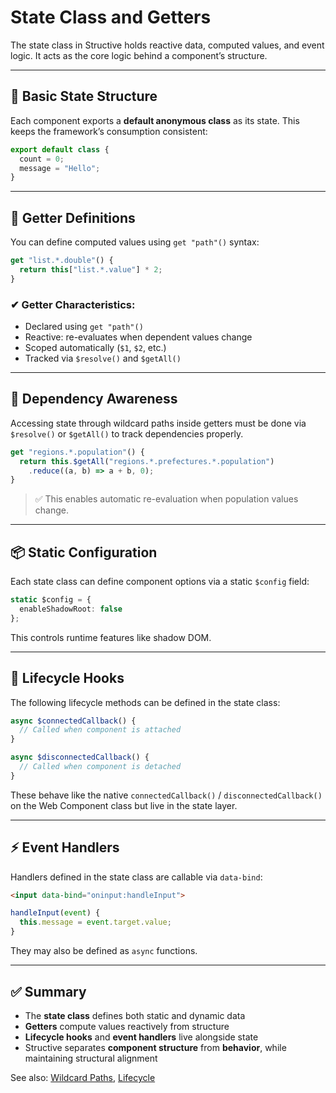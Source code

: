 # State Class and Getters

The state class in Structive holds reactive data, computed values, and event logic. It acts as the core logic behind a component’s structure.

---

## 🧱 Basic State Structure

Each component exports a **default anonymous class** as its state. This keeps the framework’s consumption consistent:

```ts
export default class {
  count = 0;
  message = "Hello";
}
```

---

## 🧠 Getter Definitions

You can define computed values using `get "path"()` syntax:

```ts
get "list.*.double"() {
  return this["list.*.value"] * 2;
}
```

### ✔ Getter Characteristics:
- Declared using `get "path"()`
- Reactive: re-evaluates when dependent values change
- Scoped automatically (`$1`, `$2`, etc.)
- Tracked via `$resolve()` and `$getAll()`

---

## 🧩 Dependency Awareness

Accessing state through wildcard paths inside getters must be done via `$resolve()` or `$getAll()` to track dependencies properly.

```ts
get "regions.*.population"() {
  return this.$getAll("regions.*.prefectures.*.population")
    .reduce((a, b) => a + b, 0);
}
```

> ✅ This enables automatic re-evaluation when population values change.

---

## 📦 Static Configuration

Each state class can define component options via a static `$config` field:

```ts
static $config = {
  enableShadowRoot: false
};
```

This controls runtime features like shadow DOM.

---

## 🔁 Lifecycle Hooks

The following lifecycle methods can be defined in the state class:

```ts
async $connectedCallback() {
  // Called when component is attached
}

async $disconnectedCallback() {
  // Called when component is detached
}
```

These behave like the native `connectedCallback()` / `disconnectedCallback()` on the Web Component class but live in the state layer.

---

## ⚡ Event Handlers

Handlers defined in the state class are callable via `data-bind`:

```html
<input data-bind="oninput:handleInput">
```

```ts
handleInput(event) {
  this.message = event.target.value;
}
```

They may also be defined as `async` functions.

---

## ✅ Summary

- The **state class** defines both static and dynamic data
- **Getters** compute values reactively from structure
- **Lifecycle hooks** and **event handlers** live alongside state
- Structive separates **component structure** from **behavior**, while maintaining structural alignment

See also: [Wildcard Paths](./wildcard-paths.md), [Lifecycle](./lifecycle.md)

